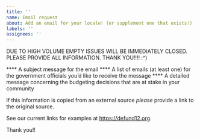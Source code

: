 ```yaml
---
title: ''
name: Email request
about: Add an email for your locale! (or supplement one that exists!)
labels: ''
assignees: ''
---
```


DUE TO HIGH VOLUME EMPTY ISSUES WILL BE IMMEDIATELY CLOSED. PLEASE PROVIDE ALL INFORMATION. THANK YOU!!!! :^)

**** A subject message for the email
**** A list of emails (at least one) for the government officials you’d like to receive the message
**** A detailed message concerning the budgeting decisions that are at stake in your community 

If this information is copied from an external source *please* provide a link to the original source.

See our current links for examples at https://defund12.org.

Thank you!!
